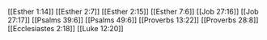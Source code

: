 [[Esther 1:14]]
[[Esther 2:7]]
[[Esther 2:15]]
[[Esther 7:6]]
[[Job 27:16]]
[[Job 27:17]]
[[Psalms 39:6]]
[[Psalms 49:6]]
[[Proverbs 13:22]]
[[Proverbs 28:8]]
[[Ecclesiastes 2:18]]
[[Luke 12:20]]
